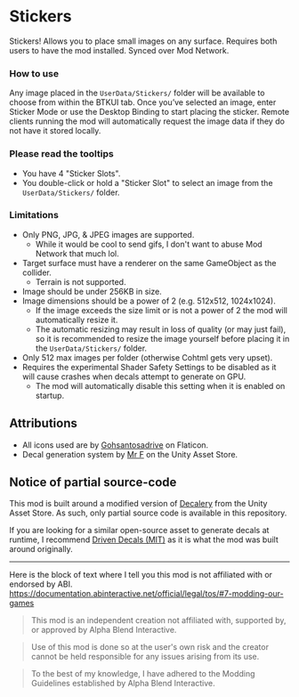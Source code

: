 # Stickers

Stickers! Allows you to place small images on any surface. Requires both users to have the mod installed. Synced over Mod Network.

### How to use
Any image placed in the `UserData/Stickers/` folder will be available to choose from within the BTKUI tab. Once you’ve selected an image, enter Sticker Mode or use the Desktop Binding to start placing the sticker. Remote clients running the mod will automatically request the image data if they do not have it stored locally.

### Please read the tooltips
- You have 4 "Sticker Slots".
- You double-click or hold a "Sticker Slot" to select an image from the `UserData/Stickers/` folder.

### Limitations
- Only PNG, JPG, & JPEG images are supported.
  - While it would be cool to send gifs, I don't want to abuse Mod Network that much lol.
- Target surface must have a renderer on the same GameObject as the collider.
  - Terrain is not supported.
- Image should be under 256KB in size.
- Image dimensions should be a power of 2 (e.g. 512x512, 1024x1024).
  - If the image exceeds the size limit or is not a power of 2 the mod will automatically resize it.
  - The automatic resizing may result in loss of quality (or may just fail), so it is recommended to resize the image yourself before placing it in the `UserData/Stickers/` folder.
- Only 512 max images per folder (otherwise Cohtml gets very upset).
- Requires the experimental Shader Safety Settings to be disabled as it will cause crashes when decals attempt to generate on GPU.
  - The mod will automatically disable this setting when it is enabled on startup.

## Attributions
- All icons used are by [Gohsantosadrive](<https://www.flaticon.com/authors/gohsantosadrive>) on Flaticon.
- Decal generation system by [Mr F](<https://assetstore.unity.com/publishers/37453>) on the Unity Asset Store.

## Notice of partial source-code
This mod is built around a modified version of [Decalery](<https://assetstore.unity.com/packages/tools/level-design/decalery-293468>) from the Unity Asset Store. As such, only partial source code is available in this repository.

If you are looking for a similar open-source asset to generate decals at runtime, I recommend [Driven Decals (MIT)](<https://github.com/Anatta336/driven-decals>) as it is what the mod was built around originally.

---

Here is the block of text where I tell you this mod is not affiliated with or endorsed by ABI. 
https://documentation.abinteractive.net/official/legal/tos/#7-modding-our-games

> This mod is an independent creation not affiliated with, supported by, or approved by Alpha Blend Interactive. 

> Use of this mod is done so at the user's own risk and the creator cannot be held responsible for any issues arising from its use.

> To the best of my knowledge, I have adhered to the Modding Guidelines established by Alpha Blend Interactive.
